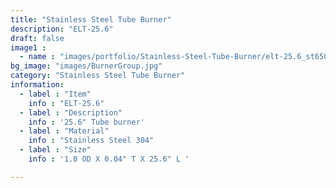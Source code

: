 ```yaml
---
title: "Stainless Steel Tube Burner"
description: "ELT-25.6"
draft: false
image1 : 
  - name : "images/portfolio/Stainless-Steel-Tube-Burner/elt-25.6_st650.jpg"
bg_image: "images/BurnerGroup.jpg"
category: "Stainless Steel Tube Burner"
information:
  - label : "Item"
    info : "ELT-25.6"
  - label : "Description"
    info : '25.6" Tube burner'
  - label : "Material"
    info : "Stainless Steel 304"
  - label : "Size"
    info : '1.0 OD X 0.04" T X 25.6" L '

---
```

